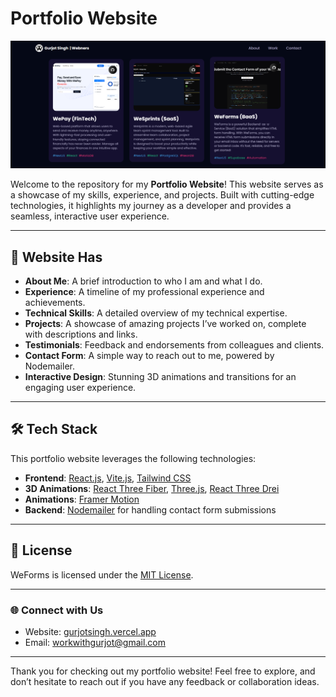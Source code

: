 # Portfolio Website

![Portfolio Website Banner](https://raw.githubusercontent.com/gurjotsingh22022/My_Portfolio/refs/heads/main/public/projects.png)

Welcome to the repository for my **Portfolio Website**! This website serves as a showcase of my skills, experience, and projects. Built with cutting-edge technologies, it highlights my journey as a developer and provides a seamless, interactive user experience.

---

## 🌟 Website Has

- **About Me**: A brief introduction to who I am and what I do.
- **Experience**: A timeline of my professional experience and achievements.
- **Technical Skills**: A detailed overview of my technical expertise.
- **Projects**: A showcase of amazing projects I’ve worked on, complete with descriptions and links.
- **Testimonials**: Feedback and endorsements from colleagues and clients.
- **Contact Form**: A simple way to reach out to me, powered by Nodemailer.
- **Interactive Design**: Stunning 3D animations and transitions for an engaging user experience.

---

## 🛠 Tech Stack

This portfolio website leverages the following technologies:

- **Frontend**: [React.js](https://reactjs.org/), [Vite.js](https://vitejs.dev/), [Tailwind CSS](https://tailwindcss.com/)
- **3D Animations**: [React Three Fiber](https://docs.pmnd.rs/react-three-fiber/getting-started/introduction), [Three.js](https://threejs.org/), [React Three Drei](https://github.com/pmndrs/drei)
- **Animations**: [Framer Motion](https://www.framer.com/motion/)
- **Backend**: [Nodemailer](https://nodemailer.com/) for handling contact form submissions

---

## 📜 License

WeForms is licensed under the [MIT License](LICENSE).

---

### 🌐 Connect with Us

- Website: [gurjotsingh.vercel.app](https://gurjotsingh.vercel.app)
- Email: [workwithgurjot@gmail.com](mailto:workwithgurjot@gmail.com)

---

Thank you for checking out my portfolio website! Feel free to explore, and don’t hesitate to reach out if you have any feedback or collaboration ideas.
